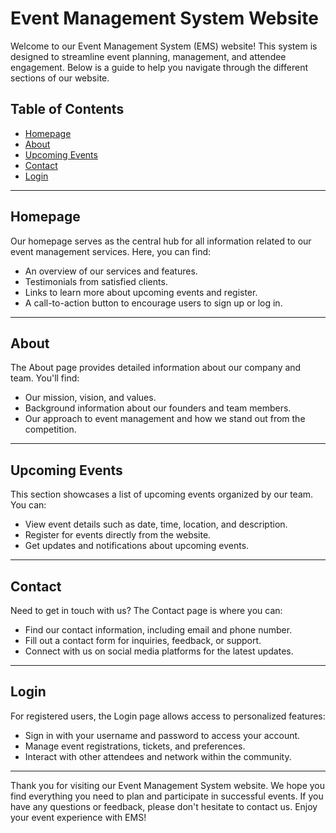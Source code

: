 # Event Management System Website

Welcome to our Event Management System (EMS) website! This system is designed to streamline event planning, management, and attendee engagement. Below is a guide to help you navigate through the different sections of our website.

## Table of Contents

- [Homepage](#homepage)
- [About](#about)
- [Upcoming Events](#upcoming-events)
- [Contact](#contact)
- [Login](#login)

---

## Homepage

Our homepage serves as the central hub for all information related to our event management services. Here, you can find:

- An overview of our services and features.
- Testimonials from satisfied clients.
- Links to learn more about upcoming events and register.
- A call-to-action button to encourage users to sign up or log in.

---

## About

The About page provides detailed information about our company and team. You'll find:

- Our mission, vision, and values.
- Background information about our founders and team members.
- Our approach to event management and how we stand out from the competition.

---

## Upcoming Events

This section showcases a list of upcoming events organized by our team. You can:

- View event details such as date, time, location, and description.
- Register for events directly from the website.
- Get updates and notifications about upcoming events.

---

## Contact

Need to get in touch with us? The Contact page is where you can:

- Find our contact information, including email and phone number.
- Fill out a contact form for inquiries, feedback, or support.
- Connect with us on social media platforms for the latest updates.

---

## Login

For registered users, the Login page allows access to personalized features:

- Sign in with your username and password to access your account.
- Manage event registrations, tickets, and preferences.
- Interact with other attendees and network within the community.

---

Thank you for visiting our Event Management System website. We hope you find everything you need to plan and participate in successful events. If you have any questions or feedback, please don't hesitate to contact us. Enjoy your event experience with EMS!

